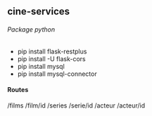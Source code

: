 ## cine-services
###### Package python
- pip install flask-restplus
- pip install -U flask-cors
- pip install mysql
- pip install mysql-connector

#### Routes
/films
/film/id
/series
/serie/id
/acteur
/acteur/id